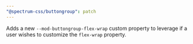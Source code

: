 ```yaml
---
"@spectrum-css/buttongroup": patch
---
```


Adds a new `--mod-buttongroup-flex-wrap` custom property to leverage if a user wishes to customize the `flex-wrap` property.
